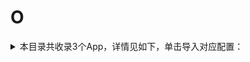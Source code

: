 # O
<details>
<summary>
本目录共收录3个App，详情见如下，单击导入对应配置：
</summary>

- [OKX](https://quantumult.app/x/open-app/add-resource?remote-resource=%7B%22rewrite_remote%22%3A%20%5B%22https%3A%2F%2Fraw.githubusercontent.com%2Fzirawell%2FR-Store%2Fmain%2FRule%2FQuanX%2FAdblock%2FApp%2FO%2FOKX%2Frewrite%2Fokx.conf%2C%20tag%3DOKX%22%5D%7D)
- [ONE·一个](https://quantumult.app/x/open-app/add-resource?remote-resource=%7B%22rewrite_remote%22%3A%20%5B%22https%3A%2F%2Fraw.githubusercontent.com%2Fzirawell%2FR-Store%2Fmain%2FRule%2FQuanX%2FAdblock%2FApp%2FO%2FONE%C2%B7%E4%B8%80%E4%B8%AA%2Frewrite%2Fone.conf%2C%20tag%3DONE%C2%B7%E4%B8%80%E4%B8%AA%22%5D%7D)
- [omoFun](https://quantumult.app/x/open-app/add-resource?remote-resource=%7B%22rewrite_remote%22%3A%20%5B%22https%3A%2F%2Fraw.githubusercontent.com%2Fzirawell%2FR-Store%2Fmain%2FRule%2FQuanX%2FAdblock%2FApp%2FO%2FomoFun%2Frewrite%2Fomofun.conf%2C%20tag%3DomoFun%22%5D%7D)

</details>